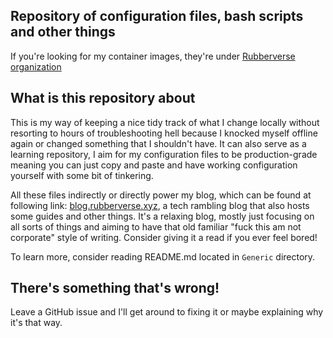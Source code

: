 ## Repository of configuration files, bash scripts and other things

If you're looking for my container images, they're under [Rubberverse organization](https://github.com/Rubberverse)

## What is this repository about

This is my way of keeping a nice tidy track of what I change locally without resorting to hours of troubleshooting hell because I knocked myself offline again or changed something that I shouldn't have. It can also serve as a learning repository, I aim for my configuration files to be production-grade meaning you can just copy and paste and have working configuration yourself with some bit of tinkering.

All these files indirectly or directly power my blog, which can be found at following link: [blog.rubberverse.xyz](https://blog.rubberverse.xyz), a tech rambling blog that also hosts some guides and other things. It's a relaxing blog, mostly just focusing on all sorts of things and aiming to have that old familiar "fuck this am not corporate" style of writing. Consider giving it a read if you ever feel bored!

To learn more, consider reading README.md located in `Generic` directory.

## There's something that's wrong!

Leave a GitHub issue and I'll get around to fixing it or maybe explaining why it's that way.
